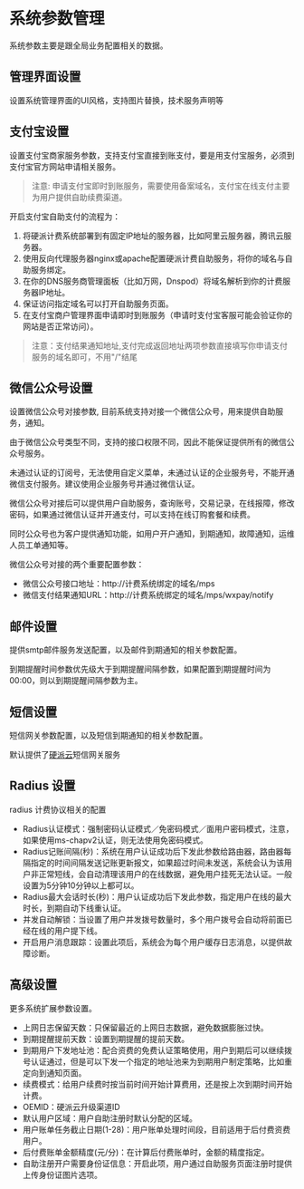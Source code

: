 # 系统参数管理

系统参数主要是跟全局业务配置相关的数据。

## 管理界面设置

设置系统管理界面的UI风格，支持图片替换，技术服务声明等

## 支付宝设置

设置支付宝商家服务参数，支持支付宝直接到账支付，要是用支付宝服务，必须到支付宝官方网站申请相关服务。

> 注意: 申请支付宝即时到账服务，需要使用备案域名，支付宝在线支付主要为用户提供自助续费渠道。

开启支付宝自助支付的流程为：

1. 将硬派计费系统部署到有固定IP地址的服务器，比如阿里云服务器，腾讯云服务器。
2. 使用反向代理服务器nginx或apache配置硬派计费自助服务，将你的域名与自助服务绑定。
3. 在你的DNS服务商管理面板（比如万网，Dnspod）将域名解析到你的计费服务器IP地址。
4. 保证访问指定域名可以打开自助服务页面。
5. 在支付宝商户管理界面申请即时到账服务（申请时支付宝客服可能会验证你的网站是否正常访问）。

> 注意：支付结果通知地址,支付完成返回地址两项参数直接填写你申请支付服务的域名即可，不用"/"结尾

## 微信公众号设置

设置微信公众号对接参数, 目前系统支持对接一个微信公众号，用来提供自助服务，通知。

由于微信公众号类型不同，支持的接口权限不同，因此不能保证提供所有的微信公众号服务。

未通过认证的订阅号，无法使用自定义菜单，未通过认证的企业服务号，不能开通微信支付服务。建议使用企业服务号并通过微信认证。

微信公众号对接后可以提供用户自助服务，查询账号，交易记录，在线报障，修改密码，如果通过微信认证并开通支付，可以支持在线订购套餐和续费。

同时公众号也为客户提供通知功能，如用户开户通知，到期通知，故障通知，运维人员工单通知等。

微信公众号对接的两个重要配置参数：

- 微信公众号接口地址：http://计费系统绑定的域名/mps
- 微信支付结果通知URL：http://计费系统绑定的域名/mps/wxpay/notify


## 邮件设置

提供smtp邮件服务发送配置，以及邮件到期通知的相关参数配置。

到期提醒时间参数优先级大于到期提醒间隔参数，如果配置到期提醒时间为00:00，则以到期提醒间隔参数为主。

## 短信设置

短信网关参数配置，以及短信到期通知的相关参数配置。

默认提供了[硬派云](https://www.toughcloud.net)短信网关服务

## Radius 设置

radius 计费协议相关的配置

- Radius认证模式：强制密码认证模式／免密码模式／面用户密码模式，注意，如果使用ms-chapv2认证，则无法使用免密码模式。
- Radius记账间隔(秒)：系统在用户认证成功后下发此参数给路由器，路由器每隔指定的时间间隔发送记账更新报文，如果超过时间未发送，系统会认为该用户非正常短线，会自动清理该用户的在线数据，避免用户挂死无法认证。一般设置为5分钟10分钟以上都可以。
- Radius最大会话时长(秒)：用户认证成功后下发此参数，指定用户在线的最大时长，到期自动下线重认证。
- 并发自动解锁：当设置了用户并发拨号数量时，多个用户拨号会自动将前面已经在线的用户提下线。
- 开启用户消息跟踪：设置此项后，系统会为每个用户缓存日志消息，以提供故障诊断。

## 高级设置

更多系统扩展参数设置。

- 上网日志保留天数：只保留最近的上网日志数据，避免数据膨胀过快。
- 到期提醒提前天数：设置到期提醒的提前天数。
- 到期用户下发地址池：配合资费的免费认证策略使用，用户到期后可以继续拨号认证通过，但是可以下发一个指定的地址池来为到期用户制定策略，比如重定向到通知页面。
- 续费模式：给用户续费时按当前时间开始计算费用，还是按上次到期时间开始计费。
- OEMID：硬派云升级渠道ID
- 默认用户区域：用户自助注册时默认分配的区域。
- 用户账单任务截止日期(1-28)：用户账单处理时间段，目前适用于后付费资费用户。
- 后付费账单金额精度(元/分)：在计算后付费账单时，金额的精度指定。
- 自助注册开户需要身份证信息：开启此项，用户通过自助服务页面注册时提供上传身份证图片选项。





















